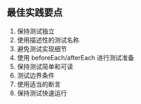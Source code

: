 
## 最佳实践要点

1. 保持测试独立
2. 使用描述性的测试名称
3. 避免测试实现细节
4. 使用 beforeEach/afterEach 进行测试准备
5. 保持测试简单和可读
6. 测试边界条件
7. 使用适当的断言
8. 保持测试快速运行
